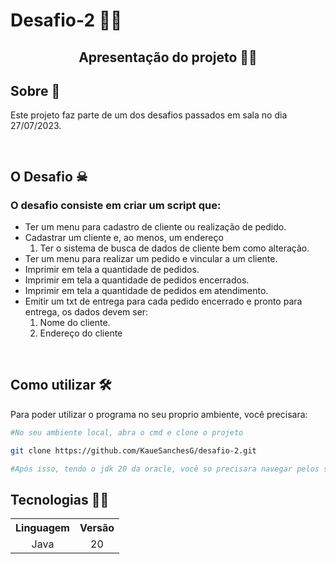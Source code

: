 # Desafio-2 🚀🚀

<h2 align="center">Apresentação do projeto 👹👹</h2>

<!-- Gifs aq -->

## Sobre 🧾
 
Este projeto faz parte de um dos desafios passados em sala no dia 27/07/2023.

<br>

## O Desafio ☠

### O desafio consiste em criar um script que:

* Ter um menu para cadastro de cliente ou realização de pedido.
* Cadastrar um cliente e, ao menos, um endereço
  1. Ter o sistema de busca de dados de cliente bem como alteração.
* Ter um menu para realizar um pedido e vincular a um cliente.
* Imprimir em tela a quantidade de pedidos.
* Imprimir em tela a quantidade de pedidos encerrados.
* Imprimir em tela a quantidade de pedidos em atendimento.
* Emitir um txt de entrega para cada pedido encerrado e pronto para entrega, os dados devem ser:
  1. Nome do cliente.
  2. Endereço do cliente 

</br>

## Como utilizar 🛠

Para poder utilizar o programa no seu proprio ambiente, você precisara:

```bash
#No seu ambiente local, abra o cmd e clone o projeto

git clone https://github.com/KaueSanchesG/desafio-2.git

#Após isso, tendo o jdk 20 da oracle, você so precisara navegar pelos seus arquivos e abrir com seu editor/IDE

```

## Tecnologias 👩‍💻

<table>
  <tr>
  <th> Linguagem </th>
    <th> Versão </th>
  </tr>
  <tr>
    <td align="center"> Java </td>
    <td align="center"> 20 </td>
  </tr>
</table>
